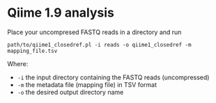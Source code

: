 # Qiime 1.9 analysis

Place your uncompresed FASTQ reads in a directory and run
```
path/to/qiime1_closedref.pl -i reads -o qiime1_closedref -m mapping_file.tsv
```
Where:
 - `-i` the input directory containing the FASTQ reads (uncompressed)
 - `-m` the metadata file (mapping file) in TSV format
 - `-o` the desired output directory name
